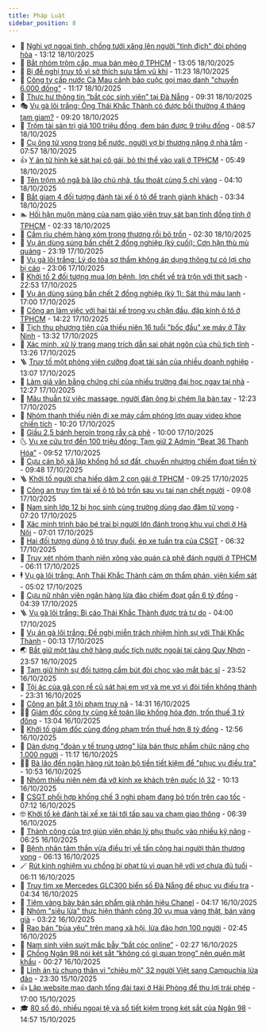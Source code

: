 ```yaml
---
title: Pháp Luật
sidebar_position: 8
---
```


<!-- dantri-phap-luat:START -->
- 🌊 [Nghi vợ ngoại tình, chồng tưới xăng lên người &quot;tình địch&quot; đòi phóng hỏa](https://dantri.com.vn/phap-luat/nghi-vo-ngoai-tinh-chong-tuoi-xang-len-nguoi-tinh-dich-doi-phong-hoa-20251018185744811.htm) - 13:12 18/10/2025
- 🐲 [Bắt nhóm trộm cắp, mua bán mèo ở TPHCM](https://dantri.com.vn/phap-luat/bat-nhom-trom-cap-mua-ban-meo-o-tphcm-20251018194448669.htm) - 13:05 18/10/2025
- 🌁 [Bị đề nghị truy tố vì sở thích sưu tầm vũ khí](https://dantri.com.vn/phap-luat/bi-de-nghi-truy-to-vi-so-thich-suu-tam-vu-khi-20251018155654178.htm) - 11:23 18/10/2025
- 🎃 [Công ty cấp nước Cà Mau cảnh báo cuộc gọi mạo danh &quot;chuyển 6.000 đồng&quot;](https://dantri.com.vn/phap-luat/cong-ty-cap-nuoc-ca-mau-canh-bao-cuoc-goi-mao-danh-chuyen-6000-dong-20251018153600461.htm) - 11:17 18/10/2025
- 🦅 [Thực hư thông tin “bắt cóc sinh viên” tại Đà Nẵng](https://dantri.com.vn/phap-luat/thuc-hu-thong-tin-bat-coc-sinh-vien-tai-da-nang-20251018160055224.htm) - 09:31 18/10/2025
- 🎭 [Vụ gà lôi trắng: Ông Thái Khắc Thành có được bồi thường 4 tháng tạm giam?](https://dantri.com.vn/phap-luat/vu-ga-loi-trang-ong-thai-khac-thanh-co-duoc-boi-thuong-4-thang-tam-giam-20251018122830617.htm) - 09:20 18/10/2025
- 🤗 [Trộm tài sản trị giá 100 triệu đồng, đem bán được 9 triệu đồng](https://dantri.com.vn/phap-luat/trom-tai-san-tri-gia-100-trieu-dong-dem-ban-duoc-9-trieu-dong-20251018154311223.htm) - 08:57 18/10/2025
- 🚀 [Cụ ông tử vong trong bể nước, người vợ bị thương nặng ở nhà tắm](https://dantri.com.vn/phap-luat/cu-ong-tu-vong-trong-be-nuoc-nguoi-vo-bi-thuong-nang-o-nha-tam-20251018144134577.htm) - 07:57 18/10/2025
- 👍 [Y án tử hình kẻ sát hại cô gái, bỏ thi thể vào vali ở TPHCM](https://dantri.com.vn/phap-luat/y-an-tu-hinh-ke-sat-hai-co-gai-bo-thi-the-vao-vali-o-tphcm-20251018110029345.htm) - 05:49 18/10/2025
- 🧐 [Tên trộm xô ngã bà lão chủ nhà, tẩu thoát cùng 5 chỉ vàng](https://dantri.com.vn/phap-luat/ten-trom-xo-nga-ba-lao-chu-nha-tau-thoat-cung-5-chi-vang-20251018104631203.htm) - 04:10 18/10/2025
- 🫶 [Bắt giam 4 đối tượng đánh tài xế ô tô để tranh giành khách](https://dantri.com.vn/phap-luat/bat-giam-4-doi-tuong-danh-tai-xe-o-to-de-tranh-gianh-khach-20251018101015680.htm) - 03:34 18/10/2025
- 🏊 [Hối hận muộn màng của nam giáo viên truy sát bạn tình đồng tính ở TPHCM](https://dantri.com.vn/phap-luat/hoi-han-muon-mang-cua-nam-giao-vien-truy-sat-ban-tinh-dong-tinh-o-tphcm-20251017104306293.htm) - 02:33 18/10/2025
- 🌋 [Cầm rìu chém hàng xóm trọng thương rồi bỏ trốn](https://dantri.com.vn/phap-luat/cam-riu-chem-hang-xom-trong-thuong-roi-bo-tron-20251018084604889.htm) - 02:30 18/10/2025
- 👹 [Vụ án dùng súng bắn chết 2 đồng nghiệp &lpar;kỳ cuối&rpar;: Cơn hận thù mù quáng](https://dantri.com.vn/phap-luat/vu-an-dung-sung-ban-chet-2-dong-nghiep-ky-cuoi-con-han-thu-mu-quang-20251018032147731.htm) - 23:19 17/10/2025
- 🫣 [Vụ gà lôi trắng: Lý do tòa sơ thẩm không áp dụng thông tư có lợi cho bị cáo](https://dantri.com.vn/phap-luat/vu-ga-loi-trang-ly-do-toa-so-tham-khong-ap-dung-thong-tu-co-loi-cho-bi-cao-20251018004153340.htm) - 23:06 17/10/2025
- 🎃 [Khởi tố 2 đối tượng mua lợn bệnh, lợn chết về trà trộn với thịt sạch](https://dantri.com.vn/phap-luat/khoi-to-2-doi-tuong-mua-lon-benh-lon-chet-ve-tra-tron-voi-thit-sach-20250721112138289.htm) - 22:53 17/10/2025
- 🌝 [Vụ án dùng súng bắn chết 2 đồng nghiệp &lpar;kỳ 1&rpar;: Sát thủ máu lạnh](https://dantri.com.vn/phap-luat/vu-an-dung-sung-ban-chet-2-dong-nghiep-ky-1-sat-thu-mau-lanh-20251017120048470.htm) - 17:00 17/10/2025
- 🚀 [Công an làm việc với hai tài xế trong vụ chặn đầu, đập kính ô tô ở TPHCM](https://dantri.com.vn/phap-luat/cong-an-lam-viec-voi-hai-tai-xe-trong-vu-chan-dau-dap-kinh-o-to-o-tphcm-20251017203841667.htm) - 14:22 17/10/2025
- 🥷 [Tịch thu phương tiện của thiếu niên 16 tuổi &quot;bốc đầu&quot; xe máy ở Tây Ninh](https://dantri.com.vn/phap-luat/tich-thu-phuong-tien-cua-thieu-nien-16-tuoi-boc-dau-xe-may-o-tay-ninh-20251017200411380.htm) - 13:32 17/10/2025
- 👺 [Xác minh, xử lý trang mạng trích dẫn sai phát ngôn của chủ tịch tỉnh](https://dantri.com.vn/phap-luat/xac-minh-xu-ly-trang-mang-trich-dan-sai-phat-ngon-cua-chu-tich-tinh-20251017200531072.htm) - 13:26 17/10/2025
- 🪜 [Truy tố một phóng viên cưỡng đoạt tài sản của nhiều doanh nghiệp](https://dantri.com.vn/phap-luat/truy-to-mot-phong-vien-cuong-doat-tai-san-cua-nhieu-doanh-nghiep-20251017194716675.htm) - 13:07 17/10/2025
- 🦄 [Làm giả văn bằng chứng chỉ của nhiều trường đại học ngay tại nhà](https://dantri.com.vn/phap-luat/lam-gia-van-bang-chung-chi-cua-nhieu-truong-dai-hoc-ngay-tai-nha-20251017192126080.htm) - 12:27 17/10/2025
- 🦍 [Mâu thuẫn từ việc massage, người đàn ông bị chém lìa bàn tay](https://dantri.com.vn/phap-luat/mau-thuan-tu-viec-massage-nguoi-dan-ong-bi-chem-lia-ban-tay-20251017181925400.htm) - 12:23 17/10/2025
- 🌁 [Nhóm thanh thiếu niên đi xe máy cầm phóng lợn quay video khoe chiến tích](https://dantri.com.vn/phap-luat/nhom-thanh-thieu-nien-di-xe-may-cam-phong-lon-quay-video-khoe-chien-tich-20251017171034061.htm) - 10:20 17/10/2025
- 💯 [Giấu 2,5 bánh heroin trong rẫy cà phê](https://dantri.com.vn/phap-luat/giau-25-banh-heroin-trong-ray-ca-phe-20251017164211710.htm) - 10:00 17/10/2025
- 🌜 [Vụ xe cứu trợ đền 100 triệu đồng: Tạm giữ 2 Admin “Beat 36 Thanh Hóa”](https://dantri.com.vn/phap-luat/vu-xe-cuu-tro-den-100-trieu-dong-tam-giu-2-admin-beat-36-thanh-hoa-20251017162327678.htm) - 09:52 17/10/2025
- 👹 [Cựu cán bộ xã lập khống hồ sơ đất, chuyển nhượng chiếm đoạt tiền tỷ](https://dantri.com.vn/phap-luat/cuu-can-bo-xa-lap-khong-ho-so-dat-chuyen-nhuong-chiem-doat-tien-ty-20251017164315032.htm) - 09:48 17/10/2025
- 🪜 [Khởi tố người cha hiếp dâm 2 con gái ở TPHCM](https://dantri.com.vn/phap-luat/khoi-to-nguoi-cha-hiep-dam-2-con-gai-o-tphcm-20251017155814471.htm) - 09:25 17/10/2025
- 🦩 [Công an truy tìm tài xế ô tô bỏ trốn sau vụ tai nạn chết người](https://dantri.com.vn/phap-luat/cong-an-truy-tim-tai-xe-o-to-bo-tron-sau-vu-tai-nan-chet-nguoi-20251017151955767.htm) - 09:08 17/10/2025
- 💂 [Nam sinh lớp 12 bị học sinh cùng trường dùng dao đâm tử vong](https://dantri.com.vn/phap-luat/nam-sinh-lop-12-bi-hoc-sinh-cung-truong-dung-dao-dam-tu-vong-20251017133646026.htm) - 07:20 17/10/2025
- 💃 [Xác minh trình báo bé trai bị người lớn đánh trong khu vui chơi ở Hà Nội](https://dantri.com.vn/phap-luat/xac-minh-trinh-bao-be-trai-bi-nguoi-lon-danh-trong-khu-vui-choi-o-ha-noi-20251017135323446.htm) - 07:01 17/10/2025
- 🧐 [Hai đối tượng dùng ô tô truy đuổi, ép xe tuần tra của CSGT](https://dantri.com.vn/phap-luat/hai-doi-tuong-dung-o-to-truy-duoi-ep-xe-tuan-tra-cua-csgt-20251017120232839.htm) - 06:32 17/10/2025
- 🤗 [Truy xét nhóm thanh niên xông vào quán cà phê đánh người ở TPHCM](https://dantri.com.vn/phap-luat/truy-xet-nhom-thanh-nien-xong-vao-quan-ca-phe-danh-nguoi-o-tphcm-20251017115932556.htm) - 06:11 17/10/2025
- 🕴 [Vụ gà lôi trắng: Anh Thái Khắc Thành cảm ơn thẩm phán, viện kiểm sát](https://dantri.com.vn/phap-luat/vu-ga-loi-trang-anh-thai-khac-thanh-cam-on-tham-phan-vien-kiem-sat-20251017115521277.htm) - 05:02 17/10/2025
- 🐎 [Cựu nữ nhân viên ngân hàng lừa đảo chiếm đoạt gần 6 tỷ đồng](https://dantri.com.vn/phap-luat/cuu-nu-nhan-vien-ngan-hang-lua-dao-chiem-doat-gan-6-ty-dong-20251017102939093.htm) - 04:39 17/10/2025
- 🪜 [Vụ gà lôi trắng: Bị cáo Thái Khắc Thành được trả tự do](https://dantri.com.vn/phap-luat/vu-ga-loi-trang-bi-cao-thai-khac-thanh-duoc-tra-tu-do-20251017105645562.htm) - 04:00 17/10/2025
- 🤭 [Vụ án gà lôi trắng: Đề nghị miễn trách nhiệm hình sự với Thái Khắc Thành](https://dantri.com.vn/phap-luat/vu-an-ga-loi-trang-de-nghi-mien-trach-nhiem-hinh-su-voi-thai-khac-thanh-20251017070311118.htm) - 00:13 17/10/2025
- 🌏 [Bắt giữ một tàu chở hàng quốc tịch nước ngoài tại cảng Quy Nhơn](https://dantri.com.vn/phap-luat/bat-giu-mot-tau-cho-hang-quoc-tich-nuoc-ngoai-tai-cang-quy-nhon-20251017063915723.htm) - 23:57 16/10/2025
- 🎃 [Tạm giữ hình sự đối tượng cầm bút đòi chọc vào mắt bác sĩ](https://dantri.com.vn/phap-luat/tam-giu-hinh-su-doi-tuong-cam-but-doi-choc-vao-mat-bac-si-20251016220758960.htm) - 23:52 16/10/2025
- 🗽 [Tội ác của gã con rể cũ sát hại em vợ và mẹ vợ vì đòi tiền không thành](https://dantri.com.vn/phap-luat/toi-ac-cua-ga-con-re-cu-sat-hai-em-vo-va-me-vo-vi-doi-tien-khong-thanh-20251017013140105.htm) - 23:31 16/10/2025
- 🌁 [Công an bắt 3 tội phạm truy nã](https://dantri.com.vn/phap-luat/cong-an-bat-3-toi-pham-truy-na-20251016181719327.htm) - 14:31 16/10/2025
- 🧑‍💻 [Giám đốc công ty cùng kế toán lập khống hóa đơn, trốn thuế 3 tỷ đồng](https://dantri.com.vn/phap-luat/giam-doc-cong-ty-cung-ke-toan-lap-khong-hoa-don-tron-thue-3-ty-dong-20251016185447175.htm) - 13:04 16/10/2025
- 🌮 [Khởi tố giám đốc cùng đồng phạm trốn thuế hơn 8 tỷ đồng](https://dantri.com.vn/phap-luat/khoi-to-giam-doc-cung-dong-pham-tron-thue-hon-8-ty-dong-20251016180717501.htm) - 12:56 16/10/2025
- 🤗 [Dàn dựng &quot;đoàn y tế trung ương&quot; lừa bán thực phẩm chức năng cho 1.000 người](https://dantri.com.vn/phap-luat/dan-dung-doan-y-te-trung-uong-lua-ban-thuc-pham-chuc-nang-cho-1000-nguoi-20251016171759159.htm) - 11:17 16/10/2025
- 👨‍🏫 [Bà lão đến ngân hàng rút toàn bộ tiền tiết kiệm để &quot;phục vụ điều tra&quot;](https://dantri.com.vn/phap-luat/ba-lao-den-ngan-hang-rut-toan-bo-tien-tiet-kiem-de-phuc-vu-dieu-tra-20251016161345170.htm) - 10:53 16/10/2025
- 🎉 [Nhóm thiếu niên ném đá vỡ kính xe khách trên quốc lộ 32](https://dantri.com.vn/phap-luat/nhom-thieu-nien-nem-da-vo-kinh-xe-khach-tren-quoc-lo-32-20251016163221408.htm) - 10:13 16/10/2025
- 🤗 [CSGT phối hợp khống chế 3 nghi phạm đang bỏ trốn trên cao tốc](https://dantri.com.vn/phap-luat/csgt-phoi-hop-khong-che-3-nghi-pham-dang-bo-tron-tren-cao-toc-20251016134818192.htm) - 07:12 16/10/2025
- 🤓 [Khởi tố kẻ đánh tài xế xe tải tới tấp sau va chạm giao thông](https://dantri.com.vn/phap-luat/khoi-to-ke-danh-tai-xe-xe-tai-toi-tap-sau-va-cham-giao-thong-20251016115231512.htm) - 06:39 16/10/2025
- 👹 [Thành công của trợ giúp viên pháp lý phụ thuộc vào nhiều kỹ năng](https://dantri.com.vn/phap-luat/thanh-cong-cua-tro-giup-vien-phap-ly-phu-thuoc-vao-nhieu-ky-nang-20251016120511894.htm) - 06:25 16/10/2025
- 🐘 [Bệnh nhân tâm thần vừa điều trị về tấn công hai người thân thương vong](https://dantri.com.vn/phap-luat/benh-nhan-tam-than-vua-dieu-tri-ve-tan-cong-hai-nguoi-than-thuong-vong-20251016120336229.htm) - 06:13 16/10/2025
- 🪄 [Rút kinh nghiệm vụ chồng bị phạt tù vì quan hệ với vợ chưa đủ tuổi](https://dantri.com.vn/phap-luat/rut-kinh-nghiem-vu-chong-bi-phat-tu-vi-quan-he-voi-vo-chua-du-tuoi-20251016105915881.htm) - 06:11 16/10/2025
- 💄 [Truy tìm xe Mercedes GLC300 biển số Đà Nẵng để phục vụ điều tra](https://dantri.com.vn/phap-luat/truy-tim-xe-mercedes-glc300-bien-so-da-nang-de-phuc-vu-dieu-tra-20251016112750711.htm) - 04:34 16/10/2025
- 🐎 [Tiệm vàng bày bán sản phẩm giả nhãn hiệu Chanel](https://dantri.com.vn/phap-luat/tiem-vang-bay-ban-san-pham-gia-nhan-hieu-chanel-20251016103507433.htm) - 04:17 16/10/2025
- 💯 [Nhóm &quot;siêu lừa&quot; thực hiện thành công 30 vụ mua vàng thật, bán vàng giả](https://dantri.com.vn/phap-luat/nhom-sieu-lua-thuc-hien-thanh-cong-30-vu-mua-vang-that-ban-vang-gia-20251016101158954.htm) - 03:22 16/10/2025
- 💯 [Rao bán &quot;bùa yêu&quot; trên mạng xã hội, lừa đảo hơn 100 người](https://dantri.com.vn/phap-luat/rao-ban-bua-yeu-tren-mang-xa-hoi-lua-dao-hon-100-nguoi-20251016093022805.htm) - 02:45 16/10/2025
- 🌈 [Nam sinh viên suýt mắc bẫy “bắt cóc online”](https://dantri.com.vn/phap-luat/nam-sinh-vien-suyt-mac-bay-bat-coc-online-20251016072036905.htm) - 02:27 16/10/2025
- 🧠 [Chồng Ngân 98 nói két sắt “không có gì quan trọng” nên quên mật khẩu](https://dantri.com.vn/phap-luat/chong-ngan-98-noi-ket-sat-khong-co-gi-quan-trong-nen-quen-mat-khau-20251016000901821.htm) - 00:27 16/10/2025
- 🌈 [Lĩnh án tù chung thân vì &quot;chiêu mộ&quot; 32 người Việt sang Campuchia lừa đảo](https://dantri.com.vn/phap-luat/linh-an-tu-chung-than-vi-chieu-mo-32-nguoi-viet-sang-campuchia-lua-dao-20251015233642109.htm) - 23:30 15/10/2025
- 👍 [Lập website mạo danh tổng đài taxi ở Hải Phòng để thu lợi trái phép](https://dantri.com.vn/phap-luat/lap-website-mao-danh-tong-dai-taxi-o-hai-phong-de-thu-loi-trai-phep-20251015233909779.htm) - 17:00 15/10/2025
- 🎓 [80 sổ đỏ, nhiều ngoại tệ và sổ tiết kiệm trong két sắt của Ngân 98](https://dantri.com.vn/phap-luat/80-so-do-nhieu-ngoai-te-va-so-tiet-kiem-trong-ket-sat-cua-ngan-98-20251015212931647.htm) - 14:57 15/10/2025<!-- dantri-phap-luat:END -->
